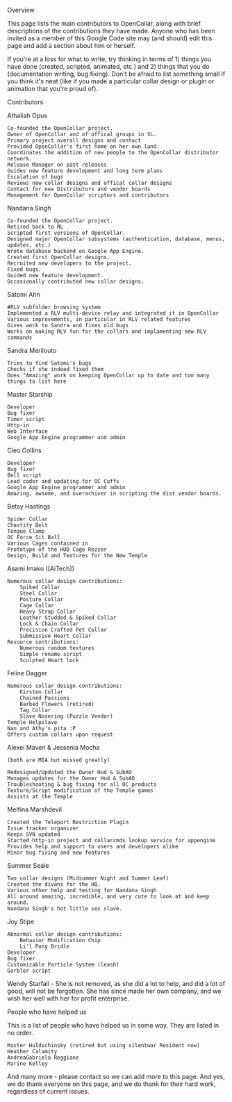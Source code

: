 Overview

This page lists the main contributors to OpenCollar, along with brief descriptions of the contributions they have made. Anyone who has been invited as a member of this Google Code site may (and should) edit this page and add a section about him or herself.

If you're at a loss for what to write, try thinking in terms of 1) things you have done (created, scripted, animated, etc.) and 2) things that you do (documentation writing, bug fixing). Don't be afraid to list something small if you think it's neat (like if you made a particular collar design or plugin or animation that you're proud of).

Contributors

Athaliah Opus

    Co-founded the OpenCollar project.
    Owner of OpenCollar and of offical groups in SL.
    Primary project overall designs and contact
    Provided OpenCollar's first home on her own land.
    Coordinates the addition of new people to the OpenCollar distributor network.
    Release Manager on past releases
    Guides new feature development and long term plans
    Escalation of bugs
    Reviews new collar designs and offical collar designs
    Contact for new Distributors and vendor boards
    Management for OpenCollar scriptors and contributors 

Nandana Singh

    Co-founded the OpenCollar project.
    Retired back to RL
    Scripted first versions of OpenCollar.
    Designed major OpenCollar subsystems (authentication, database, menus, updates, etc.)
    Wrote database backend on Google App Engine.
    Created first OpenCollar designs.
    Recruited new developers to the project.
    Fixed bugs.
    Guided new feature development.
    Occasionally contributed new collar designs. 

Satomi Ahn

    #RLV subfolder browsing system
    Implemented a RLV multi-device relay and integrated it in OpenCollar
    Various improvements, in particular in RLV related features
    Gives work to Sandra and fixes old bugs
    Works on making RLV fun for the collars and implamenting new RLV commands 

Sandra Merilouto

    Tries to find Satomi's bugs
    Checks if she indeed fixed them
    Does "Amazing" work on keeping OpenCollar up to date and too many things to list here 

Master Starship

    Developer
    Bug fixer
    Timer script
    Http-in
    Web Interface
    Google App Engine programmer and admin 

Cleo Collins

    Developer
    Bug fixer
    Bell script
    Lead coder and updating for OC Cuffs
    Google App Engine programmer and admin
    Amazing, awsome, and overachiver in scripting the dist vendor boards. 

Betsy Hastings

    Spider Collar
    Chastity Belt
    Tongue Clamp
    OC Force Sit Ball
    Various Cages contained in
    Prototype of the HUD Cage Rezzer
    Design, Build and Textures for the New Temple 

Asami Imako ([AiTech])

    Numerous collar design contributions:
        Spiked Collar
        Steel Collar
        Posture Collar
        Cage Collar
        Heavy Strap Collar
        Leather Studded & Spiked Collar
        Lock & Chain Collar
        Precision Crafted Pet Collar
        Submissive Heart Collar 
    Resource contributions:
        Numerous random textures
        Simple rename script
        Sculpted Heart lock 

Feline Dagger

    Numerous collar design contributions:
        Kirsten Collar
        Chained Passions
        Barbed Flowers (retired)
        Tag Collar
        Slave Nosering (Puzzle Vendor) 
    Temple Helpslave
    Nan and Athy's pita :P
    Offers custom collars upon request 

Alexei Maven & Jessenia Mocha

    (both are MIA but missed greatly) 

    Redesigned/Updated the Owner Hud & SubAO
    Manages updates for the Owner Hud & SubAO
    Troubleshooting & bug fixing for all OC products
    Texture/Script modification of the Temple games
    Assists at the Temple 

Melfina Marshdevil

    Created the Teleport Restriction Plugin
    Issue tracker organizer
    Keeps SVN updated
    Started http-in project and collarcmds lookup service for appengine
    Provides help and support to users and developers alike
    Minor bug fixing and new features 

Summer Seale

    Two collar designs (Midsummer Night and Summer Leaf)
    Created the divans for the HQ.
    Various other help and testing for Nandana Singh
    All around amazing, incredible, and very cute to look at and keep around.
    Nandana Singh's hot little sex slave. 

Joy Stipe

    Abnormal collar design contributions:
        Behavior Modification Chip
        Li'l Pony Bridle 
    Developer
    Bug fixer
    Customizable Particle System (leash)
    Garbler script 

Wendy Starfall - She is not removed, as she did a lot to help, and did a lot of good, will not be forgotten.  She has since made her own company, and we wish her well with her for profit enterprise.   

People who have helped us

This is a list of people who have helped us in some way. They are listed in no order.

    Master Huldschinsky (retired but using silentwar Resident now)
    Heather Calamity
    AndreaGabriela Reggiane
    Marine Kelley 

And many more  - please contact so we can add more to this page.  And yes, we do thank everyone on this page, and we do thank for their hard work, regardless of current issues. 

 